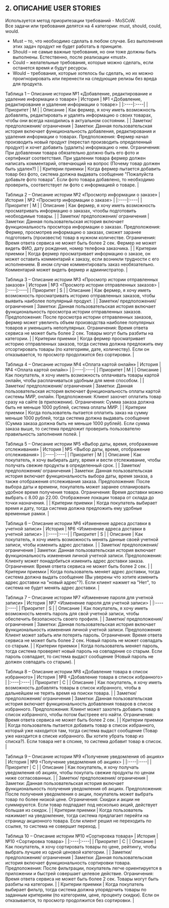 ## 2. ОПИСАНИЕ USER STORIES

Используется метод приоритезации требований - MoSCoW.  
Все задачи или требования делятся на 4 категории: must, should, could, would.  
- Must – то, что необходимо сделать в любом случае. Без выполнения этих задач продукт не будет работать в принципе.
- Should – не самые важные требования, но они тоже должны быть выполнены. Естественно, после реализации «must».
- Could – желательные требования, которые можно сделать, если останется время и будут ресурсы.
- Would – требования, которые хотелось бы сделать, но их можно проигнорировать или перенести на следующие релизы без вреда для продукта.  

Таблица 1 – Описание истории №1 «Добавление, редактирование и удаление информации о товаре»
| История | №1 <Добавление, редактирование и удаление информации о товаре> |
|:----|:----|
| Приоритет | M |
| Описание | Как фермер, я хочу иметь возможность добавлять, редактировать и удалять информацию о своих товарах, чтобы они всегда находились в актуальном состоянии. |
| Заметки/ предположения/ ограничения | Заметки: Данная пользовательская история включает функциональность добавления, редактирования и удаления информации о товарах. Предположения: Фермер начал производить новый продукт (перестал производить определенный продукт) и хочет добавить (удалить) информацию о нем. Ограничения: При добавлении товара обязательно должно быть его фото и сертификат соответствия. При удалении товара фермер должен написать комментарий, отвечающий на вопрос (Почему товар должен быть удален?) |
| Критерии приемки | Когда фермер пытается добавить товар без фото, система должна выдавать сообщение "Пожалуйста добавьте фото товара". Если фото товара добавлено, то необходимо проверить, соответствует ли фото с информацией о товаре. |  

Таблица 2 – Описание истории №2 «Просмотр информации о заказе»
| История | №2 <Просмотр информации о заказе> |
|:----|:----|
| Приоритет | M |
| Описание | Как фермер, я хочу иметь возможность просматривать информацию о заказах, чтообы подготовить необходимые товары. |
| Заметки/ предположения/ ограничения | Заметки: Данная пользовательская история включает функциональность просмтора информации о заказах. Предположения: Фермер, просмотрев информацию о заказах, сможет заранее подготовить (произвести) товар в нужном количестве. Ограничения: Время ответа сервиса не может быть более 2 сек. Фермер не может видеть ФИО, дату рождения, номер телефона заказчика. |
| Критерии приемки | Когда фермер просматривает информацию о заказе, он может оставить комментарий к заказу, если возникли трудности с его исполнением. В ином случае комментировать заказ необязательно. Комментарий может видеть фермер и администратор. |  

Таблица 3 – Описание истории №3 «Просмотр истории отправленных заказов»
| История | №3 <Просмотр истории отправленных заказов> |
|:----|:----|
| Приоритет | S |
| Описание | Как фермер, я хочу иметь возможность просматривать историю отправленных заказов, чтобы выявить наиболее популярный продукт. |
| Заметки/ предположения/ ограничения | Заметки: Данная пользовательская история включает функциональность просмотра истории отправленных заказов. Предположения: После просмотра истории отправленных заказов, фермер может увеличть объем производства наиболее популярных товаров и уменьшить непопулярных. Ограничения: Время ответа сервиса не может быть более 2 сек. Товары могут быть разбиты на категории. |
| Критерии приемки | Когда фермер просматривает историю отправленных заказов, тогда система должна предложить ему отсортировать товары (по категориям, дате, количеству). Если он отказывается, то просмотр продолжится без сортировки. |  

Таблица 4 – Описание истории №4 «Оплата картой онлайн»
| История | №4 <Оплата картой онлайн> |
|:----|:----|
| Приоритет | M |
| Описание | Как покупатель, я хочу иметь возможность оплачивать товары картой онлайн, чтобы расплачиваться удобным для меня способом. |
| Заметки/ предположения/ ограничения | Заметки: Данная пользовательская история включает функциональность оплаты картой системы МИР, онлайн. Предположения: Клиент захочет оплатить товар сразу на сайте (в приложении). Ограничения: Сумма заказа должна быть не меньше 1000 рублей, система оплаты МИР. |
| Критерии приемки | Когда пользователь пытается оплатить заказ на сумму меньше 1000 рублей, тогда система должна выдавать сообщение (Сумма заказа должна быть не меньше 1000 рублей). Если сумма заказа выше, то система предложит проверить пользователю правильность заполнения полей. |  

Таблица 5 – Описание истории №5 «Выбор даты, время, отображение отслеживания»
| История | №5 <Выбор даты, время, отображение отслеживания> |
|:----|:----|
| Приоритет | M |
| Описание | Как покупатель, я хочу выбирать дату, время и вести отслеживание, чтобы получать свежие продукты в определенный срок. |
| Заметки/ предположения/ ограничения | Заметки: Данная пользовательская история включает функциональность выбора даты, время заказа, а также отображения отслеживания заказа. Предположения: После выбора даты и времени, покупатель может заранее спланировать удобное время получения товара. Ограничения: Время доставки можно выбрать с 8.00 до 22.00. Отображение локации товара от склада до точки назначения. |
| Критерии приемки | Когда покупатель выбирает время и дату, тогда система должна предложить ему удобные временные рамки. |  

Таблица 6 – Описание истории №6 «Изменение адреса доставки в учетной записи»
| История | №6 <Изменение адреса доставки в учетной записи> |
|:----|:----|
| Приоритет | S |
| Описание | Как покупатель, я хочу иметь возможность менять данные своей учетной записи, чтобы изменить адрес доставки. |
| Заметки/ предположения/ ограничения | Заметки: Данная пользовательская история включает функциональность изменения личной учетной записи. Предположения: Клиенту может понадобиться изменить адрес доставки заказа. Ограничения: Время ответа сервиса не может быть более 2 сек. |
| Критерии приемки | Когда пользователь меняет адрес доставки, тогда система должна выдать сообщение (Вы уверены что хотите изменить адрес доставки на "новый адрес"?). Если клиент нажмет на "Нет", то система не будет менять адрес доставки.  |  

Таблица 7 – Описание истории №7 «Изменение пароля для учетной записи»
| История | №7 <Изменение пароля для учетной записи> |
|:----|:----|
| Приоритет | S |
| Описание | Как покупатель, я хочу иметь возможность менять пароль для свой учетной записи, чтобы обеспечить безопасность своего профиля. |
| Заметки/ предположения/ ограничения | Заметки: Данная пользовательская история включает функциональность изменения личной учетной записи. Предположения: Клиент может забыть или потерять пароль. Ограничения: Время ответа сервиса не может быть более 2 сек. Новый пароль не может совпадать со старым. |
| Критерии приемки | Когда пользователь меняет пароль, тогда система проверяет новый пароль на совпадение со старым. Если пароль совпадает, то система выдаст сообщение (Новый пароль не должен совпадать со старым). |  

Таблица 8 – Описание истории №8 «Добавление товара в список избранного»
| История | №8 <Добавление товара в список избранного> |
|:----|:----|
| Приоритет | C |
| Описание | Как покупатель, я хочу иметь возможность добавлять товары в  список избранного, чтобы в дальнейшем не терять время на поиски товара. |
| Заметки/ предположения/ ограничения | Заметки: Данная пользовательская история включает функциональность добавления товаров в список избранного. Предположения: Клиент может захотеть добавить товар в список избранного, чтобы потом быстреее его найти.  Ограничения: Время ответа сервиса не может быть более 2 сек. |
| Критерии приемки | Когда пользователь пытается добавить товар в список избранного, который уже находится там, тогда система выдаст сообщение (Товар уже находится в списке избранного. Вы хотите убрать товар из списка?). Если товара нет в спсике, то система добавит товар в список. |  

Таблица 9 – Описание истории №9 «Получение уведомления об акциях»
| История | №9 <Получение уведомления об акциях> |
|:----|:----|
| Приоритет | C |
| Описание | Как покупатель, я хочу получать уведомления об акциях, чтобы покупать свежие продукты по ценам ниже согласованных. |
| Заметки/ предположения/ ограничения | Заметки: Данная пользовательская история включает функциональность получения уведомления об акциях. Предположения: После получения уведомления о акции, покупатель может выбрать товар по более низкой цене. Ограничения: Скидки и акции не суммируются. Если товар подпадает под несколько акций, действует большая из скидок.  |
| Критерии приемки | Когда пользователь нажимает на уведомление, тогда система предлагает перейти на страницу акционного товара. Если клиент решил не переходить по ссылке, то система не совершит переход. |  

Таблица 10 – Описание истории №10 «Сортировка товара»
| История | №10 <Сортировка товара> |
|:----|:----|
| Приоритет | C |
| Описание | Как покупатель, я хочу сортировать товары по цене, рейтингу, чтобы выбрать лучшее из одной ценовой категории. |
| Заметки/ предположения/ ограничения | Заметки: Данная пользовательская история включает функциональность сортировки товара. Предположения: После фильтрации, покупатель легче ориентируется в приложении и быстрей совершает целевое действие. Ограничения: Время ответа сервиса не может быть более 2 сек. Товары могут быть разбиты на категории. |
| Критерии приемки | Когда покупатель выбирает фильтр, тогда система должна упорядочить товары по заданным критериям (по категориям, цене, проценту скидки). Если он отказывается, то просмотр продолжится без сортировки. |  